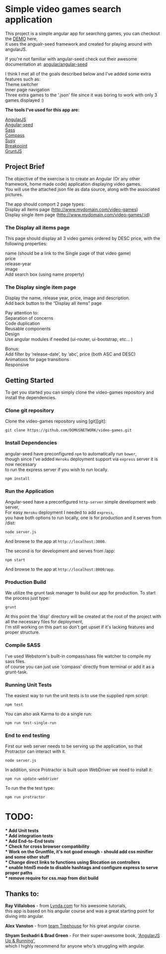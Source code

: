 # Simple video games search application

This project is a simple angular app for searching games, you can checkout the [DEMO](http://video-games.herokuapp.com) here,<br />
it uses the angualr-seed framework and created for playing around with angularJS.<br />

If you're not familiar with angular-seed check out their awesome documentation at:
[angular/angular-seed](https://github.com/angular/angular-seed)<br />

I think I met all of the goals described below and I've added some extra features such as:<br />
Theme switcher<br />
Inner page navigation<br />
Three extra games to the '.json' file since it was boring to work with only 3 games displayed :)<br />

<b>The tools I've used for this app are:</b>

[AngularJS](https://angularjs.org/)<br />
[Angular-seed](https://github.com/angular/angular-seed)<br />
[Sass](http://sass-lang.com/)<br />
[Compass](http://compass-style.org/)<br />
[Susy](http://susy.oddbird.net/)<br />
[Breakpoint](http://breakpoint-sass.com/)<br />
[GruntJS](http://gruntjs.com/)<br />


## Project Brief

The objective of the exercise is to create an Angular (Or any other framework, home made code) application displaying video games.<br />
You will use the attached json file as data source, along with the associated pictures.<br />

The app should comport 2 page types:<br />
Display all items page (http://www.mydomain.com/video-games)<br />
Display single item page (http://www.mydomain.com/video-games/:id)<br />


### The Display all items page

This page should display all 3 video games ordered by DESC price, with the following properties:<br />

name (should be a link to the Single page of that video game)<br />
price<br />
release-year<br />
image<br />
Add search box (using name property)<br />


### The Display single item page

Display the name, release year, price, image and description.<br />
Add back button to the “Display all items” page<br />

Pay attention to:<br />
Separation of concerns<br />
Code duplication<br />
Reusable components<br />
Design<br />
Use angular modules if needed (ui-router, ui-bootstrap, etc… )<br />

Bonus:<br />
Add filter by ‘release-date’, by ‘abc’, price (both ASC and DESC)<br />
Animations for page transitions<br />
Responsive<br />


## Getting Started

To get you started you can simply clone the video-games repository and install the dependencies.


### Clone git repository

Clone the video-games repository using [git][git]:

```
git clone https://github.com/DOMUSNETWORK/video-games.git
```


### Install Dependencies

angular-seed have preconfigured `npm` to automatically run `bower`,<br/>
though since I've added `Heroku` deployment support via `express` server it is now necessary<br />
to run the express server if you wish to run locally.

```
npm install
```


### Run the Application

Angular-seed have a preconfigured `http-server` simple development web server,<br />
For easy `Heroku` deployment I needed to add `express`,<br />
you have both options to run locally, one is for production and it serves from /dist:

```
node server.js
```

And browse to the app at `http://localhost:3000`.

The second is for development and serves from /app:

```
npm start
```

And browse to the app at `http://localhost:8000/app`.

### Production Build

We utilize the grunt task manager to build our app for production. To start the process just type:

```
grunt
```

At this point the 'disp' directory will be created at the root of the project with all the necessary files for deployment,<br />
I'm still working on this part so don't get upset if it's lacking features and proper structure.


### Compile SASS

I've used Webstorm's built-in compass/sass file watcher to compile my sass files.<br/>
of course you can just use 'compass' directly from terminal or add it as a grunt-task.


### Running Unit Tests

The easiest way to run the unit tests is to use the supplied npm script:

```
npm test
```

You can also ask Karma to do a single run:

```
npm run test-single-run
```

### End to end testing

First our web server needs to be serving up the application, so that Protractor
can interact with it.

```
node server.js
```

In addition, since Protractor is built upon WebDriver we need to install it:

```
npm run update-webdriver
```

To run the the test type:

```
npm run protractor
```

# TODO:

<b>* Add Unit tests</b><br />
<b>* Add integration tests</b><br />
<b>* Add End-to-End tests</b><br />
<b>* Check for cross browser compatibility</b><br />
<b>* Work on the Gruntfile, it's not good enough - should add css minifier and some other stuff</b><br />
<b>* Change direct links to functions using $location on controllers</b><br />
<b>* enable html5 mode to disable hashtags and configure express to serve proper paths</b><br />
<b>* remove require for css.map from dist build</b><br />


## Thanks to:
<b>Ray Villalobos</b> - from [Lynda.com](http://Lynda.com) for his awesome tutorials,<br />
this app is based on his angular course and was a great starting point for diving into angular.<br />

<b>Alex Vanston</b> - from [team Treehouse](http://teamtreehouse.com/) for his great angular course.<br />

<b>Shyam Seshadri & Brad Green</b> - For their super-awesome book, ['AngularJS Up & Running'](http://shop.oreilly.com/product/0636920033486.do/),<br />
which I highly recommend for anyone who's struggling with angular.






